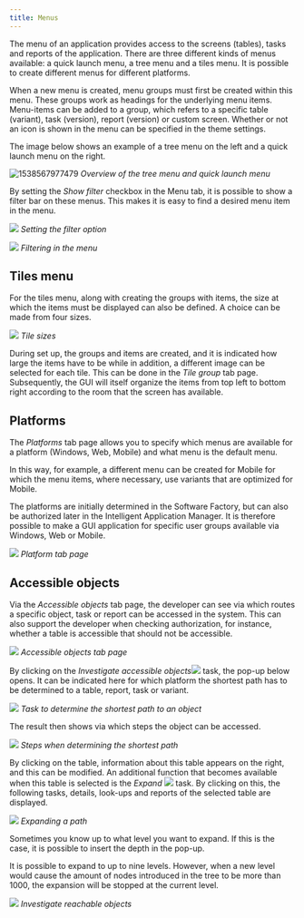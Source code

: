 ```yaml
---
title: Menus
---
```


The menu of an application provides access to the screens (tables), tasks and reports of the application. There are three different kinds of menus available: a quick launch menu, a tree menu and a tiles menu. It is possible to create different menus for different platforms.

When a new menu is created, menu groups must first be created within this menu. These groups work as headings for the underlying menu items. Menu-items can be added to a group, which refers to a specific table (variant), task (version), report (version) or custom screen. Whether or not an icon is shown in the menu can be specified in the theme settings.

The image below shows an example of a tree menu on the left and a quick launch menu on the right.

![1538567977479](../assets/sf/1538567977479.png)
*Overview of the tree menu and quick launch menu*

By setting the *Show filter* checkbox in the Menu tab, it is possible to show a filter bar on these menus. This makes it is easy to find a desired menu item in the menu.

![](../assets/sf/image106.png)
*Setting the filter option*

![](../assets/sf/image107.png)
*Filtering in the menu*

## Tiles menu

For the tiles menu, along with creating the groups with items, the size at which the items must be displayed can also be defined. A choice can be made from four sizes.

![](../assets/sf/image108.png)
*Tile sizes*

During set up, the groups and items are created, and it is indicated how large the items have to be while in addition, a different image can be selected for each tile. This can be done in the *Tile group* tab page. Subsequently, the GUI will itself organize the items from top left to bottom right according to the room that the screen has available.

## Platforms

The *Platforms* tab page allows you to specify which menus are available for a platform (Windows, Web, Mobile) and what menu is the default menu.

In this way, for example, a different menu can be created for Mobile for which the menu items, where necessary, use variants that are optimized for Mobile.

The platforms are initially determined in the Software Factory, but can also be authorized later in the Intelligent Application Manager. It is therefore possible to make a GUI application for specific user groups available via Windows, Web or Mobile.

![](../assets/sf/image109.png)
*Platform tab page*

## Accessible objects

Via the *Accessible objects* tab page, the developer can see via which routes a specific object, task or report can be accessed in the system. This can also support the developer when checking authorization, for instance, whether a table is accessible that should not be accessible.

![](../assets/sf/image110.png)
*Accessible objects tab page*

By clicking on the *Investigate accessible objects*![](../assets/sf/image111.png) task, the pop-up below opens. It can be indicated here for which platform the shortest path has to be determined to a table, report, task or variant.

![](../assets/sf/image112.png)
*Task to determine the shortest path to an object*

The result then shows via which steps the object can be accessed.

![](../assets/sf/image113.png)
*Steps when determining the shortest path*

By clicking on the table, information about this table appears on the right, and this can be modified. An additional function that becomes available when this table is selected is the *Expand* ![](../assets/sf/image114.png) task. By clicking on this, the following tasks, details, look-ups and reports of the selected table are displayed.

![](../assets/sf/image115.png)
*Expanding a path*

Sometimes you know up to what level you want to expand. If this is the case, it is possible to insert the depth in the pop-up.

It is possible to expand to up to nine levels. However, when a new level would cause the amount of nodes introduced in the tree to be more than 1000, the expansion will be stopped at the current level.

![](../assets/sf/image116.png)
*Investigate reachable objects*